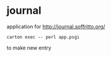 journal
=======

application for http://journal.soffritto.org/


```
carton exec -- perl app.psgi
```

to make new entry
